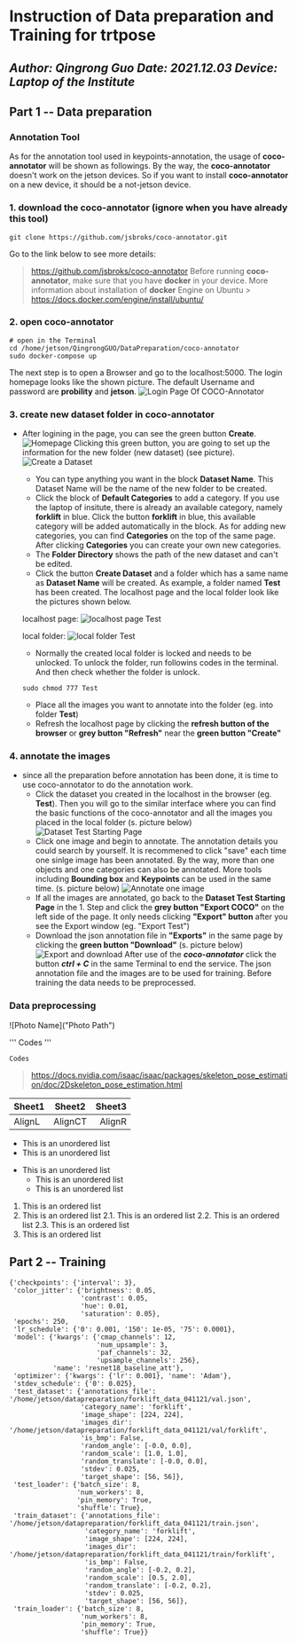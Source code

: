 # Instruction of Data preparation and Training for trtpose
***Author: Qingrong Guo***
***Date: 2021.12.03***
***Device: Laptop of the Institute***
---

## Part 1 -- Data preparation
### Annotation Tool
As for the annotation tool used in keypoints-annotation, the usage of **coco-annotator** will be shown as followings. By the way, the **coco-annotator** doesn't work on the jetson devices. So if you want to install **coco-annotator** on a new device, it should be a not-jetson device.
### 1. download the coco-annotator (ignore when you have already this tool)
```
git clone https://github.com/jsbroks/coco-annotator.git
```
Go to the link below to see more details:
> https://github.com/jsbroks/coco-annotator
Before running **coco-annotator**, make sure that you have **docker** in your device.
More information about installation of **docker** Engine on Ubuntu > https://docs.docker.com/engine/install/ubuntu/
### 2. open coco-annotator
```
# open in the Terminal
cd /home/jetson/QingrongGUO/DataPreparation/coco-annotator
sudo docker-compose up
```

The next step is to open a Browser and go to the localhost:5000.
The login homepage looks like the shown picture.
The default Username and password are **probility** and **jetson**. ![Login Page Of COCO-Annotator](https://github.com/GemueseMauer/test/blob/main/pic/Login_COCO-Annotator.png)
### 3. create new dataset folder in coco-annotator
+ After logining in the page, you can see the green button **Create**. ![Homepage](https://github.com/GemueseMauer/test/blob/main/pic/Create_Dataset.png) Clicking this green button, you are going to set up the information for the new folder (new dataset) (see picture). ![Create a Dataset](https://github.com/GemueseMauer/test/blob/main/pic/CreateADataset.png)
    - You can type anything you want in the block **Dataset Name**. This Dataset Name will be the name of the new folder to be created.
    - Click the block of **Default Categories** to add a category. If you use the laptop of insitute, there is already an available category, namely **forklift** in blue. Click the button **forklift** in blue, this available category will be added automatically in the block. As for adding new categories, you can find **Categories** on the top of the same page. After clicking **Categories** you can create your own new categories.
    - The **Folder Directory** shows the path of the new dataset and can't be edited.
    - Click the button **Create Dataset** and a folder which has a same name as **Dataset Name** will be created. As example, a folder named **Test** has been created. The localhost page and the local folder look like the pictures shown below.

    localhost page:
    ![localhost page Test](https://github.com/GemueseMauer/test/blob/main/pic/Test_Dataset_cocoannotator.png)
    
    local folder:
    ![local folder Test](https://github.com/GemueseMauer/test/blob/main/pic/Test_Folder_cocoannotator.png)
    - Normally the created local folder is locked and needs to be unlocked. To unlock the folder, run followins codes in the terminal. And then check whether the folder is unlock.
    ```
    sudo chmod 777 Test
    ```
    - Place all the images you want to annotate into the folder (eg. into folder **Test**)
    - Refresh the localhost page by clicking the **refresh button of the browser** or **grey button "Refresh"** near the **green button "Create"**
### 4. annotate the images
+ since all the preparation before annotation has been done, it is time to use coco-annotator to do the annotation work.
    - Click the dataset you created in the localhost in the browser (eg. **Test**). Then you will go to the similar interface where you can find the basic functions of the coco-annotator and all the images you placed in the local folder (s. picture below) 
    ![Dataset Test Starting Page](https://github.com/GemueseMauer/test/blob/main/pic/annotation%20example1.png)
    - Click one image and begin to annotate. The annotation details you could search by yourself. It is recommened to click "save" each time one sinlge image has been annotated. By the way, more than one objects and one categories can also be annotated. More tools including **Bounding box** and **Keypoints** can be used in the same time. (s. picture below) 
    ![Annotate one image](https://github.com/GemueseMauer/test/blob/main/pic/annotate_image.png)
    - If all the images are annotated, go back to the **Dataset Test Starting Page** in the 1. Step and click the **grey button "Export COCO"** on the left side of the page. It only needs clicking **"Export" button** after you see the Export window (eg. "Export Test")
    - Download the json annotation file in **"Exports"** in the same page by clicking the **green button "Download"** (s. picture below) 
    ![Export and download](https://github.com/GemueseMauer/test/blob/main/pic/Export.png)
After use of the ***coco-annotator*** click the button ***ctrl + C*** in the same Terminal to end the service. The json annotation file and the images are to be used for training. Before training the data needs to be preprocessed.

### Data preprocessing
![Photo Name]("Photo Path")

'''
Codes
'''

```
Codes
```
> https://docs.nvidia.com/isaac/isaac/packages/skeleton_pose_estimation/doc/2Dskeleton_pose_estimation.html

Sheet1|Sheet2|Sheet3
:-----|:-----:|-----:
AlignL|AlignCT|AlignR

* This is an unordered list
* This is an unordered list
+ This is an unordered list
  - This is an unordered list
  - This is an unordered list

1. This is an ordered list
2. This is an ordered list
  2.1. This is an ordered list
  2.2. This is an ordered list
  2.3. This is an ordered list
3. This is an ordered list

## Part 2 -- Training

```
{'checkpoints': {'interval': 3},
 'color_jitter': {'brightness': 0.05,
                  'contrast': 0.05,
                  'hue': 0.01,
                  'saturation': 0.05},
 'epochs': 250,
 'lr_schedule': {'0': 0.001, '150': 1e-05, '75': 0.0001},
 'model': {'kwargs': {'cmap_channels': 12,
                      'num_upsample': 3,
                      'paf_channels': 32,
                      'upsample_channels': 256},
           'name': 'resnet18_baseline_att'},
 'optimizer': {'kwargs': {'lr': 0.001}, 'name': 'Adam'},
 'stdev_schedule': {'0': 0.025},
 'test_dataset': {'annotations_file': '/home/jetson/datapreparation/forklift_data_041121/val.json',
                  'category_name': 'forklift',
                  'image_shape': [224, 224],
                  'images_dir': '/home/jetson/datapreparation/forklift_data_041121/val/forklift',
                  'is_bmp': False,
                  'random_angle': [-0.0, 0.0],
                  'random_scale': [1.0, 1.0],
                  'random_translate': [-0.0, 0.0],
                  'stdev': 0.025,
                  'target_shape': [56, 56]},
 'test_loader': {'batch_size': 8,
                 'num_workers': 8,
                 'pin_memory': True,
                 'shuffle': True},
 'train_dataset': {'annotations_file': '/home/jetson/datapreparation/forklift_data_041121/train.json',
                   'category_name': 'forklift',
                   'image_shape': [224, 224],
                   'images_dir': '/home/jetson/datapreparation/forklift_data_041121/train/forklift',
                   'is_bmp': False,
                   'random_angle': [-0.2, 0.2],
                   'random_scale': [0.5, 2.0],
                   'random_translate': [-0.2, 0.2],
                   'stdev': 0.025,
                   'target_shape': [56, 56]},
 'train_loader': {'batch_size': 8,
                  'num_workers': 8,
                  'pin_memory': True,
                  'shuffle': True}}
```
